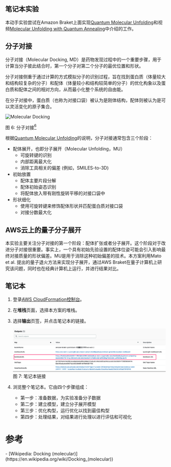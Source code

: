 ## 笔记本实验

本动手实验尝试在Amazon Braket上面实现[Quantum Molecular Unfolding](https://arxiv.org/abs/2107.13607)和视频[Molecular Unfolding with Quantum Annealing](https://www.youtube.com/watch?v=1NmAXIHAF2Y)中介绍的工作。

## 分子对接

分子对接（Molecular Docking, MD）是药物发现过程中的一个重要步骤，用于计算当分子彼此结合时，第一个分子对第二个分子的最优位置和形状。

分子对接侧重于通过计算的方式模拟分子的识别过程，旨在找到蛋白质（体量较大和结构较复杂的分子）和配体（体量较小和结构较简单的分子）的优化构象以及蛋白质和配体之间的相对方向，从而最小化整个系统的自由能。

在分子对接中，蛋白质（也称为对接口袋）被认为是刚体结构，配体则被认为是可以灵活变化的原子集合。

![Molecular Docking](../../images/molecule-docking.png)

图 6: 分子对接[<sup>6</sup>](#wiki-docking)

根据[Quantum Molecular Unfolding](https://arxiv.org/abs/2107.13607)的说明，分子对接通常包含三个阶段：

* 配体展开，也即分子展开（Molecular Unfolding，MU）
    * 可旋转键的识别
    * 内部距离最大化
    * 消除工具相关的偏差 (例如，SMILES-to-3D)
* 初始放置
    * 配体主要片段分解
    * 配体初始姿态识别
    * 将配体放入带有刚性旋转平移的对接口袋中
* 形状细化
    * 使用可旋转键来修饰配体形状并匹配蛋白质对接口袋
    * 对接分数最大化

## AWS云上的量子分子展开

本实验主要关注分子对接的第一个阶段：配体扩张或者分子展开。这个阶段对于改进分子对接很重要。事实上，一个具有初始先验设置的配体位姿可能会引入影响最终对接质量的形状偏差。MU是用于消除这种初始偏差的技术。本方案利用Mato et al. 提出的量子退火方法来实现分子展开，通过AWS Braket在量子计算机上研究该问题，同时也在经典计算机上运行，并进行结果对比。

## 笔记本

1. 登录[AWS CloudFormation控制台](https://console.aws.amazon.com/cloudformation/home?)。

2. 在**堆栈**页面，选择本方案的堆栈。

3. 选择**输出**页签，并点击笔记本的链接。

    ![deployment output](../../images/deploy_output_notebook.png)
    图 7: 笔记本链接

4. 浏览整个笔记本。它由四个步骤组成：

    - 第一步：准备数据，为实验准备分子数据
    - 第二步：建立模型，建立分子展开模型
    - 第三步：优化构型，运行优化以找到最佳构型
    - 第四步：处理结果，对结果进行处理以进行评估和可视化

<!-- |步骤|内容|
|:--|:--|
|[第一步: 准备数据](workshop/a-molecular-unfolding/prepare-data.ipynb)|为实验准备分子数据|
|[第二步: 建立模型](workshop/a-molecular-unfolding/build-model.ipynb)|建立分子展开模型|
|[第三步: 优化配置](workshop/a-molecular-unfolding/optimize-config.ipynb)|运行优化以找到配置|
|[第四步: 后处理](workshop/a-molecular-unfolding/post-process.ipynb)|对结果进行后处理以进行评估和可视化| -->




# 参考
<div id='wiki-docking'></div>
- [Wikipedia: Docking (molecular)](https://en.wikipedia.org/wiki/Docking_(molecular))
